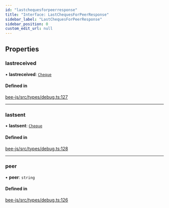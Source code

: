 ```yaml
---
id: "lastchequesforpeerresponse"
title: "Interface: LastChequesForPeerResponse"
sidebar_label: "LastChequesForPeerResponse"
sidebar_position: 0
custom_edit_url: null
---
```


## Properties

### lastreceived

• **lastreceived**: [`Cheque`](cheque.md)

#### Defined in

[bee-js/src/types/debug.ts:127](https://github.com/ethersphere/bee-js/blob/5b112bf/src/types/debug.ts#L127)

___

### lastsent

• **lastsent**: [`Cheque`](cheque.md)

#### Defined in

[bee-js/src/types/debug.ts:128](https://github.com/ethersphere/bee-js/blob/5b112bf/src/types/debug.ts#L128)

___

### peer

• **peer**: `string`

#### Defined in

[bee-js/src/types/debug.ts:126](https://github.com/ethersphere/bee-js/blob/5b112bf/src/types/debug.ts#L126)
